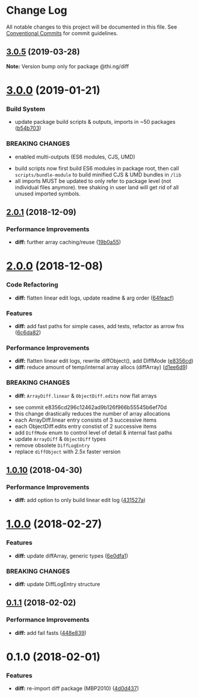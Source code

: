 # Change Log

All notable changes to this project will be documented in this file.
See [Conventional Commits](https://conventionalcommits.org) for commit guidelines.

## [3.0.5](https://github.com/thi-ng/umbrella/compare/@thi.ng/diff@3.0.4...@thi.ng/diff@3.0.5) (2019-03-28)

**Note:** Version bump only for package @thi.ng/diff







# [3.0.0](https://github.com/thi-ng/umbrella/compare/@thi.ng/diff@2.0.2...@thi.ng/diff@3.0.0) (2019-01-21)


### Build System

* update package build scripts & outputs, imports in ~50 packages ([b54b703](https://github.com/thi-ng/umbrella/commit/b54b703))


### BREAKING CHANGES

* enabled multi-outputs (ES6 modules, CJS, UMD)

- build scripts now first build ES6 modules in package root, then call
  `scripts/bundle-module` to build minified CJS & UMD bundles in `/lib`
- all imports MUST be updated to only refer to package level
  (not individual files anymore). tree shaking in user land will get rid of
  all unused imported symbols.


## [2.0.1](https://github.com/thi-ng/umbrella/compare/@thi.ng/diff@2.0.0...@thi.ng/diff@2.0.1) (2018-12-09)


### Performance Improvements

* **diff:** further array caching/reuse ([19b0a55](https://github.com/thi-ng/umbrella/commit/19b0a55))


# [2.0.0](https://github.com/thi-ng/umbrella/compare/@thi.ng/diff@1.1.4...@thi.ng/diff@2.0.0) (2018-12-08)


### Code Refactoring

* **diff:** flatten linear edit logs, update readme & arg order ([64feacf](https://github.com/thi-ng/umbrella/commit/64feacf))


### Features

* **diff:** add fast paths for simple cases, add tests, refactor as arrow fns ([6c6da82](https://github.com/thi-ng/umbrella/commit/6c6da82))


### Performance Improvements

* **diff:** flatten linear edit logs, rewrite diffObject(), add DiffMode ([e8356cd](https://github.com/thi-ng/umbrella/commit/e8356cd))
* **diff:** reduce amount of temp/internal array allocs (diffArray) ([d1ee6d9](https://github.com/thi-ng/umbrella/commit/d1ee6d9))


### BREAKING CHANGES

* **diff:** `ArrayDiff.linear` & `ObjectDiff.edits` now flat arrays

- see commit e8356cd296c12462ad9b126f966b55545b6ef70d
- this change drastically reduces the number of array allocations
- each ArrayDiff.linear entry consists of 3 successive items
- each ObjectDiff.edits entry constist of 2 successive items
- add `DiffMode` enum to control level of detail & internal fast paths
- update `ArrayDiff` & `ObjectDiff` types
- remove obsolete `DiffLogEntry`
- replace `diffObject` with 2.5x faster version

<a name="1.0.10"></a>
## [1.0.10](https://github.com/thi-ng/umbrella/compare/@thi.ng/diff@1.0.9...@thi.ng/diff@1.0.10) (2018-04-30)


### Performance Improvements

* **diff:** add option to only build linear edit log ([431527a](https://github.com/thi-ng/umbrella/commit/431527a))


<a name="1.0.0"></a>
# [1.0.0](https://github.com/thi-ng/umbrella/compare/@thi.ng/diff@0.1.3...@thi.ng/diff@1.0.0) (2018-02-27)


### Features

* **diff:** update diffArray, generic types ([6e0dfa1](https://github.com/thi-ng/umbrella/commit/6e0dfa1))


### BREAKING CHANGES

* **diff:** update DiffLogEntry structure


<a name="0.1.1"></a>
## [0.1.1](https://github.com/thi-ng/umbrella/compare/@thi.ng/diff@0.1.0...@thi.ng/diff@0.1.1) (2018-02-02)


### Performance Improvements

* **diff:** add fail fasts ([448e839](https://github.com/thi-ng/umbrella/commit/448e839))


<a name="0.1.0"></a>
# 0.1.0 (2018-02-01)


### Features

* **diff:** re-import diff package (MBP2010) ([4d0d437](https://github.com/thi-ng/umbrella/commit/4d0d437))
